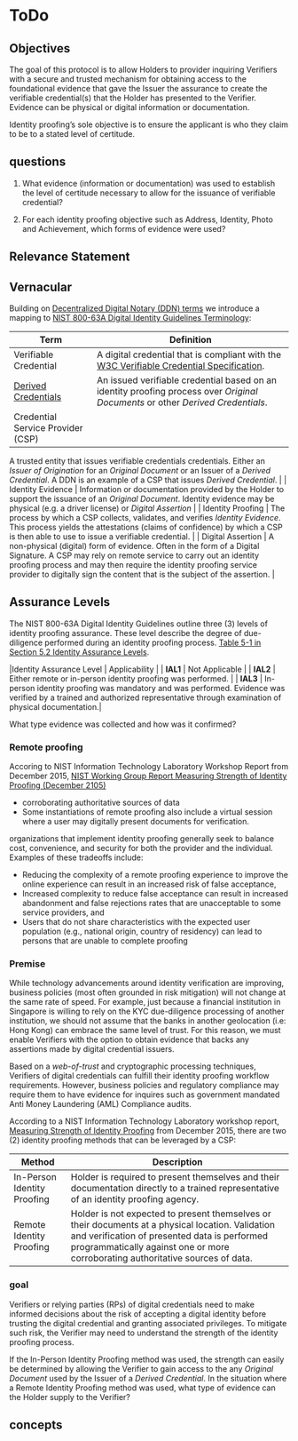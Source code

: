 # ToDo

## Objectives
The goal of this protocol is to allow Holders to provider inquiring Verifiers with a secure and trusted mechanism for obtaining access to the foundational evidence that gave the Issuer the assurance to create the verifiable credential(s) that the Holder has presented to the Verifier. Evidence can be physical or digital information or documentation.

Identity proofing’s sole objective is to ensure the applicant is who they claim to be to a stated level of certitude.

## questions
1. What evidence (information or documentation) was used to establish the level of certitude necessary to allow for the issuance of verifiable credential?

2. For each identity proofing objective such as Address, Identity, Photo and Achievement, which forms of evidence were used?  

## Relevance Statement

## Vernacular

Building on [Decentralized Digital Notary (DDN) terms](./digital_notary_usecase.md#vernacular) we introduce a mapping to [NIST 800-63A Digital Identity Guidelines Terminology](https://pages.nist.gov/800-63-3/sp800-63-3.html#def-and-acr):

| Term | Definition |
| --- | --- |
| Verifiable Credential | A digital credential that is compliant with the [W3C Verifiable Credential Specification](https://w3c.github.io/vc-data-model/).
| [Derived Credentials](https://pages.nist.gov/800-63-3/sp800-63a.html#sec6) |An issued verifiable credential based on an identity proofing process over *Original Documents* or other *Derived Credentials*. |
| Credential Service Provider (CSP) |
A trusted entity that issues verifiable credentials credentials.
Either an *Issuer of Origination* for an *Original Document* or an Issuer of a *Derived Credential*. A DDN is an example of a CSP that issues *Derived Credential*. |
| Identity Evidence |
Information or documentation provided by the Holder to support the issuance of an *Original Document*. Identity evidence may be physical (e.g. a driver license) or *Digital Assertion*  |
| Identity Proofing | The process by which a CSP collects, validates, and verifies *Identity Evidence*. This process yields the attestations (claims of confidence) by which a CSP is then able to use to issue a verifiable credential. |
| Digital Assertion | A non-physical (digital) form of evidence.
Often in the form of a Digital Signature. A CSP may rely on remote service to carry out an identity proofing process and may then require the identity proofing service provider to digitally sign the content that is the subject of the assertion. |

## Assurance Levels
The NIST 800-63A Digital Identity Guidelines outline three (3) levels of identity proofing assurance. These level describe the degree of due-diligence performed during an identity proofing process. [Table 5-1 in Section 5.2 Identity Assurance Levels](https://pages.nist.gov/800-63-3/sp800-63-3.html#sec5).

|Identity Assurance Level | Applicability |
| **IAL1** | Not Applicable |
| **IAL2** | Either remote or in-person identity proofing was performed. |
| **IAL3** | In-person identity proofing was mandatory and was performed. Evidence was verified by a trained and authorized representative through examination of physical documentation.|



What type evidence was collected and how was it confirmed?


### Remote proofing
Accoring to NIST Information Technology Laboratory Workshop Report from December 2015,
[NIST Working Group Report Measuring Strength of Identity Proofing (December 2105)](https://www.nist.gov/sites/default/files/nstic-strength-identity-proofing-discussion-draft.pdf)
* corroborating authoritative sources of data
* Some instantiations of remote proofing
also include a virtual session where a user may digitally present documents for verification.

organizations that implement identity proofing generally seek to balance cost, convenience, and security for both the provider and the individual.
Examples of these tradeoffs include:
* Reducing the complexity of a remote proofing experience to improve the online experience
can result in an increased risk of false acceptance,
* Increased complexity to reduce false acceptance can result in increased abandonment and
false rejections rates that are unacceptable to some service providers, and
* Users that do not share characteristics with the expected user population (e.g., national
origin, country of residency) can lead to persons that are unable to complete proofing

### Premise
While technology advancements around identity verification are improving, business policies (most often grounded in risk mitigation) will not change at the same rate of speed. For example, just because a financial institution in Singapore is willing to rely on the KYC due-diligence processing of another institution, we should not assume that the banks in another geolocation (i.e: Hong Kong) can embrace the same level of trust. For this reason, we must enable Verifiers with the option to obtain evidence that backs any assertions made by digital credential issuers.  

Based on a *web-of-trust* and cryptographic processing techniques,   Verifiers of digital credentials can fulfill their identity proofing workflow requirements. However, business policies and regulatory compliance may require them to have evidence for inquires such as government mandated Anti Money Laundering (AML) Compliance audits.

According to a NIST Information Technology Laboratory workshop report, [Measuring Strength of Identity Proofing](https://www.nist.gov/sites/default/files/nstic-strength-identity-proofing-discussion-draft.pdf) from December 2015, there are two (2) identity proofing methods that can be leveraged by a CSP:

| Method | Description |
| --- | --- |
| In-Person Identity Proofing | Holder is required to present  themselves and their documentation directly to a trained  representative of an identity proofing agency. |
| Remote Identity Proofing  | Holder is not expected to present themselves or their documents at a physical location. Validation and verification of presented data is performed programmatically against one or more corroborating authoritative sources of data.|

### goal

Verifiers or relying parties (RPs) of digital credentials need to make informed decisions about the risk of accepting a digital identity before trusting the digital credential and granting associated privileges. To mitigate such risk, the Verifier may need to understand the strength of the identity proofing process.

If the In-Person Identity Proofing method was used, the strength can easily be determined by allowing the Verifier to gain access to the any *Original Document* used by the Issuer of a *Derived Credential*. In the situation where a Remote Identity Proofing method was used, what type of evidence can the Holder supply to the Verifier?

## concepts
